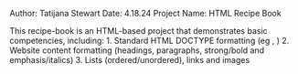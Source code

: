 Author: Tatijana Stewart
Date: 4.18.24
Project Name: HTML Recipe Book

This recipe-book is an HTML-based project that demonstrates basic competencies, including: 1. Standard HTML DOCTYPE formatting (eg <head>, <body>) 2. Website content formatting (headings, paragraphs, strong/bold and emphasis/italics) 3. Lists (ordered/unordered), links and images
